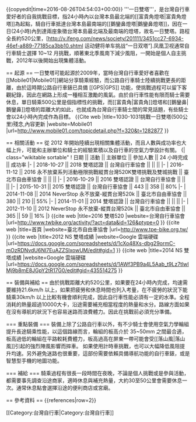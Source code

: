 {{copyedit|time=2016-08-26T04:54:03+00:00}}
'''一日雙塔'''，是台灣自行車愛好者的自我挑戰目標，指24小時內以台灣本島最北端的[[富貴角燈塔|富貴角燈塔]]為起點，騎自行車抵達台灣本島最南端的[[鵝鑾鼻燈塔|鵝鑾鼻燈塔]]，因在一日(24小時)內到達兩座象徵台灣本島最北端及最南端的燈塔，故名一日雙塔。路程全長約520公里，<ref>[http://v.ifeng.com/news/society/201111/3451cc27-6934-46ef-a889-77185ca3bb10.shtml 运动健将单车挑战“一日双塔”].凤凰卫视</ref>通常自行車騎士選擇 10~12 月挑戰，順著東北季風南下減少風阻，一開始是個人自主挑戰，2012年以後開始出現集體活動。

== 起源 ==
一日雙塔可能起源於2009年，當時台灣自行車愛好者喜歡在[[Mobile01|Mobile01]]網站分享騎乘經驗，而公路自行車騎士陸續挑戰更長的距離，由於這時期公路自行車錶已具備 [[GPS|GPS]] 功能，使挑戰過程可以留下客觀紀錄，因此在網路上形成一種相互激勵的風氣。由於自行車性能有限而騎士需要休息，單日騎乘500公里是個指標性的挑戰，而[[富貴角|富貴角]]燈塔和[[鵝鑾鼻|鵝鑾鼻]]燈塔的距離大約如此，也就成為台灣自行車騎士間的常見話題，有些騎士會以24小時內完成作為目標。
<ref>
{{Cite web
|title=1030-1031挑戰一日雙塔(500公里)殘念,內容更新
|website=Mobile01
|url=http://www.mobile01.com/topicdetail.php?f=320&t=1282877
}}
</ref>

== 相關活動 ==
從 2012 年開始陸續出現相關集體活動，而且人數與成功率也大幅上升，可能和主辦單位和騎士的經驗累積以及自行車的空氣力學設計有關。
{| class="wikitable sortable"
! 日期 || 活動 || 主辦單位 || 參加人數 || 24 小時完成 || 成功率
|-
| 2018-10-27 || 2018 雙塔認證 || 台灣自行車協會 || || ||
|-
| 2016-11-12 || 2016 永不放棄系列活動極限挑戰縱貫台灣520K雙塔挑戰及雙城挑戰 || 臺北市自由車協會 || || ||
|-
| 2016-10-29 || 2016 雙塔認證 || 台灣自行車協會 || || ||
|-
| 2015-10-31 || 2015 雙塔認證 || 台灣自行車協會 || 443 || 358 || 80%
|-
| 2014-11-08 || 2014 NeverStop 永不放棄-縱貫台灣520k || 臺北市自由車協會 || 380 || 210 || 55%
|-
| 2014-11-01 || 2014 雙塔認證 || 台灣自行車協會 || || ||
|-
| 2012-11-10 || 2012 NeverStop 永不放棄-縱貫台灣520k || 臺北市自由車協會 || 365 || 59 || 16%
|}
<ref>
{{cite web
|title=2016 雙塔520
|website=台灣自行車協會
|url=http://www.twbike.org/activity/?act=data&id=126&ptype=0
}}
</ref>
<ref>
{{cite web
|title=首頁
|website=臺北市自由車協會
|url=http://www.tpe-bike.org.tw/
}}
</ref>
<ref>
{{cite web
|title=2012 NS 雙塔成績
|website=Google 雲端硬碟
|url=https://docs.google.com/spreadsheets/d/1cXo48Xs-dbg29ormC-mOzRDNvdU6NI7EuAZZSlxowUM/edit#gid=1
}}
</ref>
<ref>
{{cite web
|title=2014 NS 雙塔成績
|website=Google 雲端硬碟
|url=https://docs.google.com/spreadsheets/d/1AWf3PB9a4L5Aab_t9Lz7tlwIMj9b8mE8JGpY2tR17G0/edit#gid=435514275
}}
</ref>

== 裝備與補給 ==
由於挑戰距離大約520公里，如果要在24小時內完成，均速需要維持21.6km/h 以上，如果把疲勞和休息時間也列入考量，在不疲勞的狀況下能騎乘30km/h 以上比較有機會順利完成，因此自行車性能必須有一定的水準。全程消耗的熱量超過10000大卡，沿途需要補充相當程度的熱量和水分。路線方面如果在沒有導航的狀況下也容易迷路而浪費體力。因此在挑戰前必須充分準備。

=== 重點裝備 ===
裝備上除了公路自行車以外，有不少騎士會使用空氣力學輪組提升長途騎乘性能，以這個路線而言，輪組的板高介於 35~50mm 之間最合適，板高過低的輪組在平路較耗費體力，板高過高在屏東一帶可能會受[[落山風|落山風]]引起的強烈陣風影響而摔車。
如果使用計時車挑戰，也可以大幅降低風阻提升均速。另外避免迷路也很重要，這部份需要依賴具備導航功能的自行車錶，或是智慧型手機的地圖功能。

=== 補給 ===
騎乘過程有很長一段時間在夜晚，不論是個人挑戰或是參與活動，都需要事先調查沿途商家，適時休息與補充熱量，大約30至50公里會需要休息一次。通常休息點會選擇沿途的便利商店或宮廟。

== 參考資料 ==
{{references|row=2}}

[[Category:台灣自行車|Category:台灣自行車]]